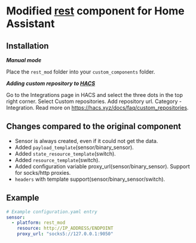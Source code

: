 # Modified [rest](https://www.home-assistant.io/integrations/rest/) component for Home Assistant

## Installation
*__Manual mode__*

Place the `rest_mod` folder into your `custom_components` folder.

*__Adding custom repository to [HACS](https://hacs.xyz/)__*

Go to the Integrations page in HACS and select the three dots in the top right corner. Select Custom repositories.
Add repository url. Category - Integration. Read more on https://hacs.xyz/docs/faq/custom_repositories.

## Changes compared to the original component

* Sensor is always created, even if it could not get the data.
* Added `payload_template`(sensor/binary_sensor).
* Added `state_resource_template`(switch).
* Added `resource_template`(switch).
* Added configuration variable proxy_url(sensor/binary_sensor). Support for  socks/http proxies.
* `headers` with template support(sensor/binary_sensor/switch).


## Example
```yaml
# Example configuration.yaml entry
sensor:
  - platform: rest_mod
    resource: http://IP_ADDRESS/ENDPOINT
    proxy_url: "socks5://127.0.0.1:9050"
```

